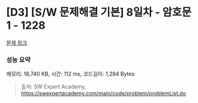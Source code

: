 # [D3] [S/W 문제해결 기본] 8일차 - 암호문1 - 1228 

[문제 링크](https://swexpertacademy.com/main/code/problem/problemDetail.do?contestProbId=AV14w-rKAHACFAYD) 

### 성능 요약

메모리: 18,740 KB, 시간: 112 ms, 코드길이: 1,284 Bytes



> 출처: SW Expert Academy, https://swexpertacademy.com/main/code/problem/problemList.do